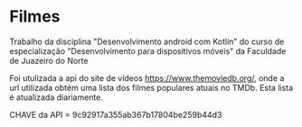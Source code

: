 # Filmes
Trabalho da disciplina "Desenvolvimento android com Kotlin" do curso de especialização "Desenvolvimento para dispositivos móveis" da Faculdade de Juazeiro do Norte

Foi utulizada a api do site de vídeos https://www.themoviedb.org/, onde a url utilizada obtém uma lista dos filmes populares atuais no TMDb. 
Esta lista é atualizada diariamente.

CHAVE da API = 9c92917a355ab367b17804be259b44d3
